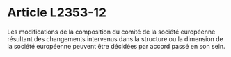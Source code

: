 # Article L2353-12

Les modifications de la composition du comité de la société européenne résultant des changements intervenus dans la structure ou la dimension de la société européenne peuvent être décidées par accord passé en son sein.